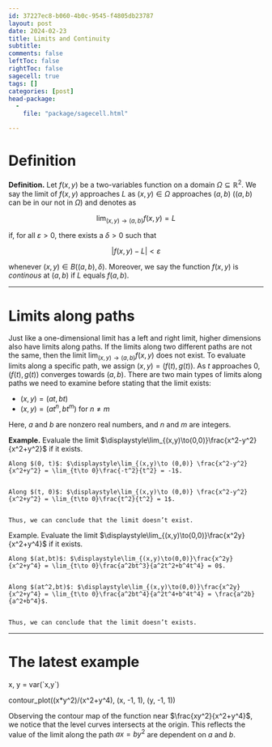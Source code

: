 ```yaml
---
id: 37227ec8-b060-4b0c-9545-f4805db23787
layout: post
date: 2024-02-23
title: Limits and Continuity
subtitle: 
comments: false
leftToc: false
rightToc: false
sagecell: true
tags: []
categories: [post]
head-package:
  -
    file: "package/sagecell.html"

---
```


# Definition


**Definition.** Let $f(x,y)$ be a two-variables function on a domain $\Omega\subseteq\mathbb{R}^2$. We say the limit of $f(x,y)$ approaches $L$ as $(x,y)\in\Omega$ approaches $(a,b)$ ($(a,b)$ can be in our not in $\Omega$) and denotes as


$$
\lim_{(x,y)\to(a,b)}f(x,y)=L
$$


if, for all $\varepsilon>0$, there exists a $\delta>0$ such that


$$
\left|f(x,y)-L\right|<\varepsilon
$$


whenever $(x,y)\in B((a,b), \delta)$. Moreover, we say the function $f(x,y)$ is _continous_ at $(a,b)$ if $L$ equals $f(a,b)$.


---


# Limits along paths


Just like a one-dimensional limit has a left and right limit, higher dimensions also have limits along paths. If the limits along two different paths are not the same, then the limit $\displaystyle\lim_{(x,y)\to(a,b)}f(x,y)$ does not exist. To evaluate limits along a specific path, we assign $(x,y)=(f(t),g(t))$. As $t$ approaches $0$, $(f(t),g(t))$ converges towards $(a,b)$. There are two main types of limits along paths we need to examine before stating that the limit exists:

- $(x,y)=(at,bt)$
- $(x,y)=(at^n,bt^m)$ for $n\neq m$

Here, $a$ and $b$ are nonzero real numbers, and $n$ and $m$ are integers.


**Example.** Evaluale the limit $\displaystyle\lim_{(x,y)\to(0,0)}\frac{x^2-y^2}{x^2+y^2}$ if it exists.


	Along $(0, t)$: $\displaystyle\lim_{(x,y)\to (0,0)} \frac{x^2-y^2}{x^2+y^2} = \lim_{t\to 0}\frac{-t^2}{t^2} = -1$.


	Along $(t, 0)$: $\displaystyle\lim_{(x,y)\to (0,0)} \frac{x^2-y^2}{x^2+y^2} = \lim_{t\to 0}\frac{t^2}{t^2} = 1$.


	Thus, we can conclude that the limit doesn’t exist.


Example. Evaluate the limit $\displaystyle\lim_{(x,y)\to(0,0)}\frac{x^2y}{x^2+y^4}$ if it exists.


	Along $(at,bt)$: $\displaystyle\lim_{(x,y)\to(0,0)}\frac{x^2y}{x^2+y^4} = \lim_{t\to 0}\frac{a^2bt^3}{a^2t^2+b^4t^4} = 0$.


	Along $(at^2,bt)$: $\displaystyle\lim_{(x,y)\to(0,0)}\frac{x^2y}{x^2+y^4} = \lim_{t\to 0}\frac{a^2bt^4}{a^2t^4+b^4t^4} = \frac{a^2b}{a^2+b^4}$.


	Thus, we can conclude that the limit doesn’t exists.


---


# The latest example


<div class=compute>
x, y = var(`x,y`)


contour_plot((x*y^2)/(x^2+y^4), (x, -1, 1), (y, -1, 1))
</div>


Observing the contour map of the function near $\frac{xy^2}{x^2+y^4}$, we notice that the level curves intersects at the origin. This reflects the value of the limit along the path $ax=by^2$ are dependent on $a$ and $b$.

